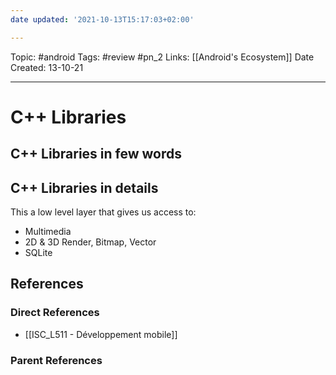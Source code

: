```yaml
---
date updated: '2021-10-13T15:17:03+02:00'

---
```


Topic: #android
Tags: #review #pn_2
Links: [[Android's Ecosystem]]
Date Created: 13-10-21

---

# C++ Libraries

## C++ Libraries in few words

## C++ Libraries in details

This a low level layer that gives us access to:

- Multimedia
- 2D & 3D Render, Bitmap, Vector
- SQLite

## References

### Direct References

- [[ISC_L511 - Développement mobile]]

### Parent References
